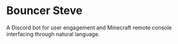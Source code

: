 # Bouncer Steve

A Discord bot for user engagement and Minecraft remote console interfacing through natural language.